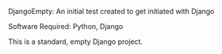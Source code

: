 DjangoEmpty: An initial test created to get initiated with Django

Software Required: Python, Django

This is a standard, empty Django project.
